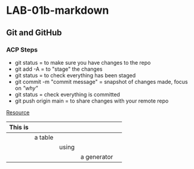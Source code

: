 # LAB-01b-markdown

## Git and GitHub
### ACP Steps
- git status = to make sure you have changes to the repo
- git add -A = to "stage" the changes
- git status = to check everything has been staged
- git commit -m "commit message" = snapshot of changes made, focus on *"why"*
- git status = check everything is committed
- git push origin main = to share changes with your remote repo

[Resource](https://github.com/alchemycodelab/dev-101-october-2021/blob/main/01-learning-the-tools-terminal-and-github/notes/github.md)

| This is |         |       |             |   |
|---------|---------|-------|-------------|---|
|         | a table |       |             |   |
|         |         | using |             |   |
|         |         |       | a generator |   |